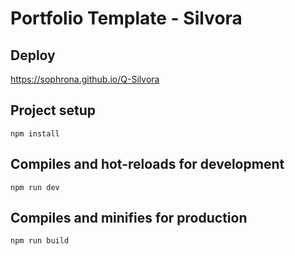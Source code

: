 # Portfolio Template - Silvora

## Deploy

https://sophrona.github.io/Q-Silvora

## Project setup
```
npm install
```

## Compiles and hot-reloads for development
```
npm run dev
```

## Compiles and minifies for production
```
npm run build
```



